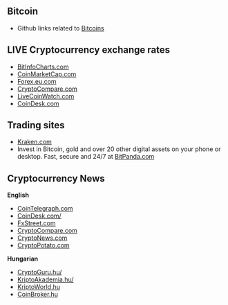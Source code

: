 ## Bitcoin
* Github links related to [Bitcoins](https://github.com/bitcoin) 

## LIVE Cryptocurrency exchange rates
* [BitInfoCharts.com](https://bitinfocharts.com/cryptocurrency-prices/) 
* [CoinMarketCap.com](https://bitinfocharts.com/cryptocurrency-prices/) 
* [Forex.eu.com](https://forex.eu.com/cryptocurrency/) 
* [CryptoCompare.com](https://www.cryptocompare.com/)
* [LiveCoinWatch.com](https://www.livecoinwatch.com/) 
* [CoinDesk.com](https://www.coindesk.com/price/bitcoin) 

## Trading sites
* [Kraken.com](https://www.kraken.com/) 
* Invest in Bitcoin, gold and over 20 other digital assets on your phone or desktop. Fast, secure and 24/7 at [BitPanda.com](https://www.bitpanda.com/en) 


## Cryptocurrency News
**English**
* [CoinTelegraph.com](https://cointelegraph.com/tags/cryptocurrencies) 
* [CoinDesk.com/](https://www.coindesk.com/) 
* [FxStreet.com](https://www.fxstreet.com/cryptocurrencies/news) 
* [CryptoCompare.com](https://www.cryptocompare.com/news/list/latest/) 
* [CryptoNews.com](https://cryptonews.com/) 
* [CryptoPotato.com](https://cryptopotato.com/crypto-news/) 

**Hungarian**
* [CryptoGuru.hu/](https://cryptoguru.hu/) 
* [KriptoAkademia.hu/](https://kriptoakademia.com/) 
* [KriptoWorld.hu](https://www.kriptoworld.hu/) 
* [CoinBroker.hu](https://www.coinbroker.hu/blog/) 
